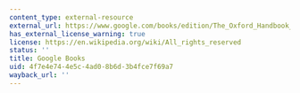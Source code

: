 ```yaml
---
content_type: external-resource
external_url: https://www.google.com/books/edition/The_Oxford_Handbook_of_Political_Institu/gOXLSMMDb6cC?hl=en&gbpv=1&bsq=rational%20choice%20institutionalism
has_external_license_warning: true
license: https://en.wikipedia.org/wiki/All_rights_reserved
status: ''
title: Google Books
uid: 4f7e4e74-4e5c-4ad0-8b6d-3b4fce7f69a7
wayback_url: ''
---
```

